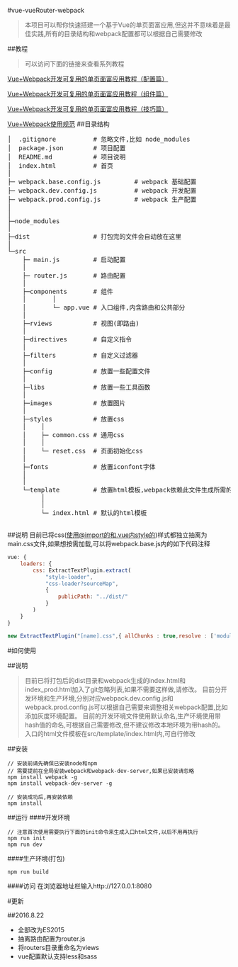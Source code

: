 #vue-vueRouter-webpack
> 本项目可以帮你快速搭建一个基于Vue的单页面富应用,但这并不意味着是最佳实践,所有的目录结构和webpack配置都可以根据自己需要修改

##教程
> 可以访问下面的链接来查看系列教程

[Vue+Webpack开发可复用的单页面富应用教程（配置篇）](https://www.talkingcoder.com/article/6310080842228107877)

[Vue+Webpack开发可复用的单页面富应用教程（组件篇）](https://www.talkingcoder.com/article/6310724958473489215)

[Vue+Webpack开发可复用的单页面富应用教程（技巧篇）](https://www.talkingcoder.com/article/6310756346094488391)

[Vue+Webpack使用规范](https://www.talkingcoder.com/article/6309726065044556372)
##目录结构
<pre>
│  .gitignore          # 忽略文件,比如 node_modules
│  package.json        # 项目配置
│  README.md           # 项目说明
│  index.html          # 首页
│
├─ webpack.base.config.js         # webpack 基础配置
├─ webpack.dev.config.js          # webpack 开发配置
├─ webpack.prod.config.js         # webpack 生产配置
│
│
├─node_modules
│
├─dist                 # 打包完的文件会自动放在这里
│
└─src
    ├─ main.js         # 启动配置
    │
    ├─ router.js       # 路由配置
    │
    ├─components       # 组件
    │       │
    │       └─ app.vue # 入口组件,内含路由和公共部分
    │
    ├─rviews           # 视图(即路由)
    │
    ├─directives       # 自定义指令
    │
    ├─filters          # 自定义过滤器
    │
    ├─config           # 放置一些配置文件
    │
    ├─libs             # 放置一些工具函数
    │
    ├─images           # 放置图片
    │
    ├─styles           # 放置css
    │    │
    │    ├─ common.css # 通用css
    │    │
    │    └─ reset.css  # 页面初始化css
    │
    ├─fonts            # 放置iconfont字体
    │
    │
    └─template         # 放置html模板,webpack依赖此文件生成所需的html
         │
         │
         └─ index.html # 默认的html模板

</pre>


##说明
目前已将css(使用@import的和.vue内style的)样式都独立抽离为main.css文件,如果想按需加载,可以将webpack.base.js内的如下代码注释
```javascript
vue: {
    loaders: {
        css: ExtractTextPlugin.extract(
            "style-loader",
            "css-loader?sourceMap",
            {
                publicPath: "../dist/"
            }
        )
    }
}

new ExtractTextPlugin("[name].css",{ allChunks : true,resolve : ['modules'] }),
```

#如何使用

##说明
> 目前已将打包后的dist目录和webpack生成的index.html和index_prod.html加入了git忽略列表,如果不需要这样做,请修改。
> 目前分开发环境和生产环境,分别对应webpack.dev.config.js和webpack.prod.config.js可以根据自己需要来调整相关webpack配置,比如添加灰度环境配置。
> 目前的开发环境文件使用默认命名,生产环境使用带hash值的命名,可根据自己需要修改,但不建议修改本地环境为带hash的。
> 入口的html文件模板在src/template/index.html内,可自行修改

##安装
```
// 安装前请先确保已安装node和npm
// 需要提前在全局安装webpack和webpack-dev-server,如果已安装请忽略
npm install webpack -g
npm install webpack-dev-server -g

// 安装成功后,再安装依赖
npm install
```

##运行
####开发环境
```
// 注意首次使用需要执行下面的init命令来生成入口html文件,以后不用再执行
npm run init
npm run dev
```

####生产环境(打包)
```
npm run build
```

####访问
在浏览器地址栏输入http://127.0.0.1:8080

#更新

##2016.8.22
* 全部改为ES2015
* 抽离路由配置为router.js
* 将routers目录重命名为views
* vue配置默认支持less和sass
